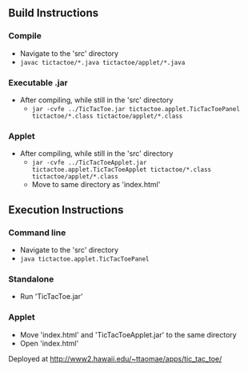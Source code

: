 ## Build Instructions
### Compile
* Navigate to the 'src' directory
* `javac tictactoe/*.java tictactoe/applet/*.java`

### Executable .jar
* After compiling, while still in the 'src' directory
    * `jar -cvfe ../TicTacToe.jar tictactoe.applet.TicTacToePanel tictactoe/*.class tictactoe/applet/*.class`

### Applet
* After compiling, while still in the 'src' directory
    * `jar -cvfe ../TicTacToeApplet.jar tictactoe.applet.TicTacToeApplet tictactoe/*.class tictactoe/applet/*.class`
    * Move to same directory as 'index.html'

## Execution Instructions
### Command line
* Navigate to the 'src' directory
* `java tictactoe.applet.TicTacToePanel`

### Standalone
* Run 'TicTacToe.jar'

### Applet
* Move 'index.html' and 'TicTacToeApplet.jar' to the same directory
* Open 'index.html'

Deployed at http://www2.hawaii.edu/~ttaomae/apps/tic_tac_toe/